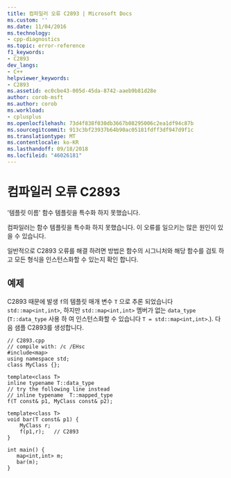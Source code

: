 ```yaml
---
title: 컴파일러 오류 C2893 | Microsoft Docs
ms.custom: ''
ms.date: 11/04/2016
ms.technology:
- cpp-diagnostics
ms.topic: error-reference
f1_keywords:
- C2893
dev_langs:
- C++
helpviewer_keywords:
- C2893
ms.assetid: ec0cbe43-005d-45da-8742-aaeb9b81d28e
author: corob-msft
ms.author: corob
ms.workload:
- cplusplus
ms.openlocfilehash: 73d4f838f030db3667b08295006c2ea1df94c87b
ms.sourcegitcommit: 913c3bf23937b64b90ac05181fdff3df947d9f1c
ms.translationtype: MT
ms.contentlocale: ko-KR
ms.lasthandoff: 09/18/2018
ms.locfileid: "46026181"
---
```

# <a name="compiler-error-c2893"></a>컴파일러 오류 C2893

'템플릿 이름' 함수 템플릿을 특수화 하지 못했습니다.

컴파일러는 함수 템플릿을 특수화 하지 못했습니다. 이 오류를 일으키는 많은 원인이 있을 수 있습니다.

일반적으로 C2893 오류를 해결 하려면 방법은 함수의 시그니처와 해당 함수를 검토 하 고 모든 형식을 인스턴스화할 수 있는지 확인 합니다.

## <a name="example"></a>예제

C2893 때문에 발생 `f`의 템플릿 매개 변수 `T` 으로 추론 되었습니다 `std::map<int,int>`, 하지만 `std::map<int,int>` 멤버가 없는 `data_type` (`T::data_type` 사용 하 여 인스턴스화할 수 있습니다 `T = std::map<int,int>`.). 다음 샘플 C2893를 생성합니다.

```
// C2893.cpp
// compile with: /c /EHsc
#include<map>
using namespace std;
class MyClass {};

template<class T>
inline typename T::data_type
// try the following line instead
// inline typename  T::mapped_type
f(T const& p1, MyClass const& p2);

template<class T>
void bar(T const& p1) {
    MyClass r;
    f(p1,r);   // C2893
}

int main() {
   map<int,int> m;
   bar(m);
}
```